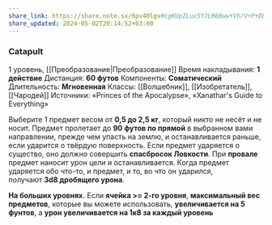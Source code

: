 ```yaml
---
share_link: https://share.note.sx/6pv40lgv#cgKUpZLux5YJLR6Bww+Vh/V+P+DDy3FZcmpHNnIbsP4
share_updated: 2024-05-02T20:14:52+03:00
---
```

### Catapult
1 уровень, [[Преобразование|Преобразование]]
Время накладывания: **1 действие**
Дистанция: **60 футов**
Компоненты: **Соматический**
Длительность: **Мгновенная**
Классы: [[Волшебник]], [[Изобретатель]], [[Чародей]]
Источники: «Princes of the Apocalypse», «Xanathar's Guide to Everything»

Выберите 1 предмет весом от **0,5 до 2,5 кг**, который никто не несёт и не носит. Предмет пролетает до **90 футов по прямой** в выбранном вами направлении, прежде чем упасть на землю, и останавливается раньше, если ударится о твёрдую поверхность. Если предмет ударяется о существо, оно должно совершить **спасбросок Ловкости**. При **провале** предмет наносит урон цели и останавливается. Когда предмет ударяется обо что-то, и предмет, и то, во что он ударился, получают **3d8 дробящего урона**.

**На больших уровнях.** Если **ячейка >= 2-го уровня**, **максимальный вес предметов**, которые вы можете использовать, **увеличивается на 5 фунтов**, а **урон увеличивается на 1к8 за каждый уровень**